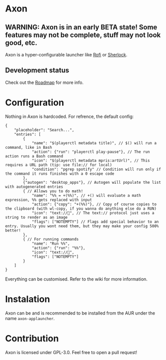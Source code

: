 # Axon
## WARNING: Axon is in an early BETA state! Some features may not be complete, stuff may not look good, etc.
Axon is a hyper-configurable launcher like [Rofi](https://github.com/davatorium/rofi) or [Sherlock](https://github.com/Skxxtz/sherlock).

## Development status
Check out the [Roadmap](ROADMAP.md) for more info.

# Configuration
Nothing in Axon is hardcoded. For refrence, the default config:
```jsonc
{
    "placeholder": "Search...",
    "entries": [
        {
            "name": "$(playerctl metadata title)", // $() will run a command, like in Bash
            "action": {"run": "playerctl play-pause"}, // The run action runs a Bash command
            "icon": "$(playerctl metadata mpris:artUrl)", // This requires a URL path (tip: use file:// for local)
            "condition": "pgrep spotify" // Condition will run only if the command it runs finishes with a 0 escape code
        },
        {"autogen": "desktop_apps"}, // Autogen will populate the list with autogenerated entries
        { // Allows you to do math!
            "name": "%% = +(%%)", // +() will evaluate a math expression, %% gets replaced with input
            "action": {"copy": "+(%%)"}, // Copy of course copies to the clipboard (with wl-copy, if you wanna do anything else do a RUN)
            "icon": "text://", // The text:// protocol just uses a string to render as an image
            "flags": ["NOTEMPTY"] // Flags add special behavior to an entry. Usually you wont need them, but they may make your config 500% better!
        },
        { // For running commands
            "name": "Run %%",
            "action": {"run": "%%"},
            "icon": "text://",
            "flags": ["NOTEMPTY"]
        }
    ]
}
```

Everything can be customised. Refer to the wiki for more information.

# Instalation
Axon can be and is recommended to be installed from the AUR under the name `axon-applauncher`.

# Contribution
Axon is licensed under GPL-3.0. Feel free to open a pull request!
